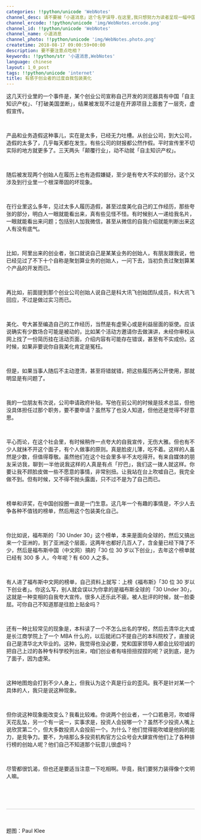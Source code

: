 ```yaml
---
categories: !!python/unicode 'WebNotes'
channel_desc: 请不要被「小道消息」这个名字误导.在这里,我只想努力为读者呈现一幅中国互联网的清明上河图.
channel_ercode: !!python/unicode 'img/WebNotes.ercode.png'
channel_id: !!python/unicode 'WebNotes'
channel_name: 小道消息
channel_photo: !!python/unicode 'img/WebNotes.photo.png'
createtime: 2018-08-17 09:00:59+00:00
description: 要不要注意点吃相？
keywords: !!python/str '小道消息,WebNotes'
language: chinese
layout: 1_0_post
tags: !!python/unicode 'internet'
title: 有感于创业者的过度自我包装美化
---
```

<div class="rich_media_content" id="js_content">
<p style="text-align: justify;">
         这几天行业里的一个事件是，某个创业公司宣称自己开发的浏览器具有中国「自主知识产权」、「打破美国垄断」，结果被发现不过是在开源项目上面套了一层壳，虚假宣传。
        </p>
<p style="white-space: normal;">
<br/>
</p>
<p style="white-space: normal;text-align: justify;">
         产品和业务造假这种事儿，实在是太多，已经无力吐槽。从创业公司，到大公司，造假的太多了，几乎每天都在发生。有些公司的财报都公然作假。平时宣传里不切实际的地方就更多了。三天两头「颠覆行业」，动不动就「自主知识产权」。
        </p>
<p style="white-space: normal;">
<br/>
</p>
<p style="white-space: normal;text-align: justify;">
         随后被发现两个创始人在履历上也有造假嫌疑，至少是有夸大不实的部分。这个又涉及到行业里一个根深蒂固的坏现象。
        </p>
<p style="white-space: normal;">
<br/>
</p>
<p style="white-space: normal;text-align: justify;">
         在行业里这么多年，见过太多人履历造假，甚至过度美化自己的工作经历，那些夸张的部分，明白人一眼就能看出来，真有些见怪不怪。有时候别人一递给我名片，一眼就能看出来问题；包括别人加我微信，甚至从微信的自我介绍就能判断出来这人有没有底气。
        </p>
<p style="white-space: normal;">
<br/>
</p>
<p style="white-space: normal;text-align: justify;">
         比如，阿里出来的创业者，张口就说自己是某某业务的创始人，有朋友跟我说，他已经见过了不下十个自称是聚划算业务的创始人，一问下去，当初负责过聚划算某个产品的开发而已。
        </p>
<p style="white-space: normal;text-align: justify;">
<br/>
</p>
<p style="white-space: normal;text-align: justify;">
         再比如，前面提到那个创业公司创始人说自己是科大讯飞创始团队成员，科大讯飞回应，不过是做过实习而已。
        </p>
<p style="white-space: normal;text-align: justify;">
<br/>
</p>
<p style="white-space: normal;text-align: justify;">
         美化、夸大甚至编造自己的工作经历，当然是有虚荣心或是利益层面的驱使。应该说确实有少数场合可能是被动的，比如某个活动方邀请你去做演讲，未经你审校从网上找了一份简历挂在活动页面，介绍内容有可能存在错误，甚至有不实成份。这时候，如果非要说你自我美化肯定是冤枉。
        </p>
<p style="white-space: normal;text-align: justify;">
<br/>
</p>
<p style="white-space: normal;text-align: justify;">
         但是，如果当事人随后不主动澄清，甚至将错就错，把这些履历再公开使用，那就明显是有问题了。
        </p>
<p style="white-space: normal;text-align: justify;">
<br/>
</p>
<p style="white-space: normal;text-align: justify;">
         我的一位朋友有次说，公司申请政府补贴，写他在前公司的时候是技术总监，但他没具体担任过那个职务，要不要申请？虽然写了也没人知道，但他还是觉得不好意思。
        </p>
<p style="white-space: normal;text-align: justify;">
<br/>
</p>
<p style="white-space: normal;text-align: justify;">
         平心而论，在这个社会里，有时候稍作一点夸大的自我宣传，无伤大雅。但也有不少人就抹不开这个面子，有个人做事的原则。真是脸皮儿薄，吃不着。这样的人虽然是少数，但值得尊敬。虽然他们在这个社会里多半不太吃得开。有来自媒体的朋友采访我，聊到一半他说我这样的人真是有点「拧巴」，我们这一拨人就这样。你要让我不顾脸皮做一些不愿意的事情，非常别扭。让我站在台上吹嘘自己，我完全做不到。但有时候，又不得不抛头露面，只不过不是为了自己而已。
        </p>
<p style="white-space: normal;text-align: justify;">
<br/>
</p>
<p style="white-space: normal;text-align: justify;">
         榜单和评奖，在中国创投圈一直是一门生意。这几年一个有趣的事情是，不少人去争各种不值钱的榜单，然后用这个包装美化自己。
        </p>
<p>
<br/>
</p>
<p style="text-align: justify;">
         你比如说，福布斯的「30 Under 30」这个榜单，本来是面向全球的，然后又搞出来一个亚洲的，到了亚洲这个层面，这两年也都好几百人了，含金量已经下降了不少，然后是福布斯中国（中文网）搞的「30 位 30 岁以下创业」，去年这个榜单就已经有 300 多 人，今年呢？有 600 人之多。
        </p>
<p style="text-align: justify;">
<br/>
</p>
<p style="text-align: justify;">
         有人进了福布斯中文网的榜单，自己资料上就写：上榜《福布斯》「30 位 30 岁以下创业者」。你这么写，别人就会误以为你拿的是福布斯全球的「30 Under 30」，这就是一种变相的自我夸大宣传。很多人还乐此不疲。被人批评的时候，就一脸委屈。可你自己不知道那是往脸上贴金吗？
        </p>
<p style="text-align: justify;">
<br/>
</p>
<p style="text-align: justify;">
         还有一种比较常见的现象是，本科读了一个不怎么出名的学校，然后去清华北大或是长江商学院上了一个 MBA 什么的，以后就闭口不提自己的本科院校了，直接说自己是清华北大毕业的。这种，我觉得也没必要，党和国家领导人都会比较坦诚的把自己上过的各种专科学校列出来，咱们创业者有啥扭扭捏捏的呢？说到底，是为了面子，因为虚荣。
        </p>
<p style="text-align: justify;">
<br/>
</p>
<p style="text-align: justify;">
         这种地图炮会打到不少人身上，但我认为这个真是行业的歪风。我不是针对某一个具体的人，我只是说这种现象。
        </p>
<p style="white-space: normal;">
<br/>
</p>
<p style="white-space: normal;text-align: justify;">
         但你说这种现象能改变么？我看比较难。你说两个创业者，一个口若悬河，吹嘘得天花乱坠，另一个有一说一，实事求是，投资人会投哪一个？虽然不少投资人嘴上说欣赏第二个，但大多数投资人会投前一个。为什么？他们觉得能吹嘘是他妈的能力，是竞争力。要不，为啥那么多投资机构官方公众号会大肆宣传他们上了各种排行榜的创始人呢？他们自己不知道那个玩意儿很虚吗？
        </p>
<p style="white-space: normal;text-align: justify;">
<br/>
</p>
<p style="white-space: normal;text-align: justify;">
         尽管都很饥渴，但也还是要适当注意一下吃相啊。毕竟，我们要努力装得像个文明人嘛。
        </p>
<p style="white-space: normal;text-align: justify;">
<br/>
</p>
<p style="white-space: normal;text-align: justify;">
<br/>
</p>
<hr style="margin-top: 1em;margin-bottom: 1em;white-space: normal;max-width: 100%;font-family: Lato, Helvetica, Arial, freesans, clean, sans-serif;border-right-width: 0px;border-bottom-width: 0px;border-left-width: 0px;border-top-style: solid;border-top-color: rgb(234, 234, 234);height: 1px;color: rgb(51, 51, 51);font-size: 15px;box-sizing: border-box !important;word-wrap: break-word !important;"/>
<p style="white-space: normal;">
<br/>
</p>
<p>
         题图：Paul Klee
        </p>
</div>